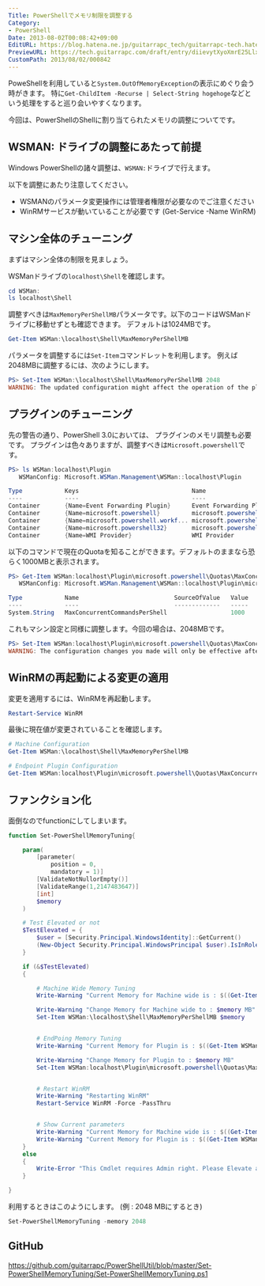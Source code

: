 ```yaml
---
Title: PowerShellでメモリ制限を調整する
Category:
- PowerShell
Date: 2013-08-02T00:08:42+09:00
EditURL: https://blog.hatena.ne.jp/guitarrapc_tech/guitarrapc-tech.hatenablog.com/atom/entry/6802418398340959726
PreviewURL: https://tech.guitarrapc.com/draft/entry/diievytXyoXmrE25LlxTaNgIHb4
CustomPath: 2013/08/02/000842
---
```


<!--
Date: 2013-08-02T00:08:42+09:00
URL: https://tech.guitarrapc.com/entry/2013/08/02/000842
-->

PoweShellを利用していると`System.OutOfMemoryException`の表示にめぐり会う時がきます。
特に`Get-ChildItem -Recurse | Select-String hogehoge`などという処理をすると巡り会いやすくなります。

今回は、PowerShellのShellに割り当てられたメモリの調整についてです。

## WSMAN: ドライブの調整にあたって前提

Windows PowerShellの諸々調整は、`WSMAN:`ドライブで行えます。

以下を調整にあたり注意してください。

- WSMANのパラメータ変更操作には管理者権限が必要なのでご注意ください
- WinRMサービスが動いていることが必要です (Get-Service -Name WinRM)

## マシン全体のチューニング

まずはマシン全体の制限を見ましょう。

WSManドライブの`localhost\Shell`を確認します。

```ps1
cd WSMan:
ls localhost\Shell
```


調整すべきは`MaxMemoryPerShellMB`パラメータです。以下のコードはWSManドライブに移動せずとも確認できます。
デフォルトは1024MBです。

```ps1
Get-Item WSMan:\localhost\Shell\MaxMemoryPerShellMB
```

パラメータを調整するには`Set-Item`コマンドレットを利用します。
例えば2048MBに調整するには、次のようにします。

```ps1
PS> Set-Item WSMan:\localhost\Shell\MaxMemoryPerShellMB 2048
WARNING: The updated configuration might affect the operation of the plugins having a per plugin quota value greater than 2048. Verify the configuration of all the registered plugins and change the per plugin quota values for the affected plugins.
```

## プラグインのチューニング

先の警告の通り、PowerShell 3.0においては、 プラグインのメモリ調整も必要です。
プラグインは色々ありますが、調整すべきは`Microsoft.powershell`です。


```ps1
PS> ls WSMan:localhost\Plugin
   WSManConfig: Microsoft.WSMan.Management\WSMan::localhost\Plugin

Type            Keys                                Name
----            ----                                ----
Container       {Name=Event Forwarding Plugin}      Event Forwarding Plugin
Container       {Name=microsoft.powershell}         microsoft.powershell
Container       {Name=microsoft.powershell.workf... microsoft.powershell.workflow
Container       {Name=microsoft.powershell32}       microsoft.powershell32
Container       {Name=WMI Provider}                 WMI Provider
```

以下のコマンドで現在のQuotaを知ることができます。デフォルトのままなら恐らく1000MBと表示されます。

```ps1
PS> Get-Item WSMan:localhost\Plugin\microsoft.powershell\Quotas\MaxConcurrentCommandsPerShell
   WSManConfig: Microsoft.WSMan.Management\WSMan::localhost\Plugin\microsoft.powershell\Quotas

Type            Name                           SourceOfValue   Value
----            ----                           -------------   -----
System.String   MaxConcurrentCommandsPerShell                  1000
```


これもマシン設定と同様に調整します。今回の場合は、2048MBです。

```ps1
PS> Set-Item WSMan:localhost\Plugin\microsoft.powershell\Quotas\MaxConcurrentCommandsPerShell 2048
WARNING: The configuration changes you made will only be effective after the WinRM service is restarted.  To restart the WinRM service, run the following command: 'Restart-Service winrm'
```

## WinRMの再起動による変更の適用

変更を適用するには、WinRMを再起動します。

```ps1
Restart-Service WinRM
```

最後に現在値が変更されていることを確認します。

```ps1
# Machine Configuration
Get-Item WSMan:\localhost\Shell\MaxMemoryPerShellMB

# Endpoint Plugin Configuration
Get-Item WSMan:localhost\Plugin\microsoft.powershell\Quotas\MaxConcurrentCommandsPerShell
```

## ファンクション化

面倒なのでfunctionにしてしまいます。

```ps1
function Set-PowerShellMemoryTuning{

    param(
        [parameter(
            position = 0,
            mandatory = 1)]
        [ValidateNotNullorEmpty()]
        [ValidateRange(1,2147483647)]
        [int]
        $memory
    )

    # Test Elevated or not
    $TestElevated = {
        $user = [Security.Principal.WindowsIdentity]::GetCurrent()
        (New-Object Security.Principal.WindowsPrincipal $user).IsInRole([Security.Principal.WindowsBuiltinRole]::Administrator)
    }

    if (&$TestElevated)
    {

        # Machine Wide Memory Tuning
        Write-Warning "Current Memory for Machine wide is : $((Get-Item WSMan:\localhost\Shell\MaxMemoryPerShellMB).value) MB"

        Write-Warning "Change Memory for Machine wide to : $memory MB"
        Set-Item WSMan:\localhost\Shell\MaxMemoryPerShellMB $memory


        # EndPoing Memory Tuning
        Write-Warning "Current Memory for Plugin is : $((Get-Item WSMan:localhost\Plugin\microsoft.powershell\Quotas\MaxConcurrentCommandsPerShell).value) MB"

        Write-Warning "Change Memory for Plugin to : $memory MB"
        Set-Item WSMan:localhost\Plugin\microsoft.powershell\Quotas\MaxConcurrentCommandsPerShell $memory


        # Restart WinRM
        Write-Warning "Restarting WinRM"
        Restart-Service WinRM -Force -PassThru


        # Show Current parameters
        Write-Warning "Current Memory for Machine wide is : $((Get-Item WSMan:\localhost\Shell\MaxMemoryPerShellMB).value) MB"
        Write-Warning "Current Memory for Plugin is : $((Get-Item WSMan:localhost\Plugin\microsoft.powershell\Quotas\MaxConcurrentCommandsPerShell).value) MB"
    }
    else
    {
        Write-Error "This Cmdlet requires Admin right. Please Elevate and try again."
    }

}
```


利用するときはこのようにします。 (例 : 2048 MBにするとき)

```ps1
Set-PowerShellMemoryTuning -memory 2048
```


## GitHub
https://github.com/guitarrapc/PowerShellUtil/blob/master/Set-PowerShellMemoryTuning/Set-PowerShellMemoryTuning.ps1
